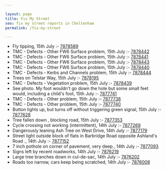 ```yaml
---

layout: page
title: Fix My Street
seo: fix my street reports in Cheltenham
permalink: /fix-my-street

---
```


<!-- fix_marker starts -->

- Fly tipping, 15th July :- [7878589](https://www.fixmystreet.com/report/7878589)
- TMC - Defects - Other FW6  Surface problem, 15th July :- [7878442](https://www.fixmystreet.com/report/7878442)
- TMC - Defects - Other FW6  Surface problem, 15th July :- [7878441](https://www.fixmystreet.com/report/7878441)
- TMC - Defects - Other FW6  Surface problem, 15th July :- [7878443](https://www.fixmystreet.com/report/7878443)
- TMC - Defects - Other FW6  Surface problem, 15th July :- [7878440](https://www.fixmystreet.com/report/7878440)
- TMC - Defects - Kerbs and Channels problem, 15th July :- [7878444](https://www.fixmystreet.com/report/7878444)
- Trees on Telstar Way, 15th July :- [7878195](https://www.fixmystreet.com/report/7878195)
- TMC - Defects - Vegetation problem, 15th July :- [7878439](https://www.fixmystreet.com/report/7878439)
- See photo. My foot wouldn't go down the hole but some small feet would, including a child's foot, 15th July :- [7877741](https://www.fixmystreet.com/report/7877741)
- TMC - Defects - Other problem, 15th July :- [7877738](https://www.fixmystreet.com/report/7877738)
- TMC - Defects - Other problem, 15th July :- [7877740](https://www.fixmystreet.com/report/7877740)
- Button lights up, but turns off without triggering green signal, 15th July :- [7877628](https://www.fixmystreet.com/report/7877628)
- Tree fallen down , blocking road, 15th July :- [7877353](https://www.fixmystreet.com/report/7877353)
- Cycle crossing not working (intermittent), 14th July :- [7877269](https://www.fixmystreet.com/report/7877269)
- Dangerously leaning Ash Tree on West Drive, 14th July :- [7877179](https://www.fixmystreet.com/report/7877179)
- Street light outside block of flats in Barbridge Road opposite Ashland's Road ., 14th July :- [7877152](https://www.fixmystreet.com/report/7877152)
- 7 inch pothole on corner of pavement, very deep., 14th July :- [7877093](https://www.fixmystreet.com/report/7877093)
- Signs left by recent roadworks, 14th July :- [7876219](https://www.fixmystreet.com/report/7876219)
- Large tree branches down in cul-de-sac, 14th July :- [7876202](https://www.fixmystreet.com/report/7876202)
- Roads too narrow, cars keep being scratched, 14th July :- [7876008](https://www.fixmystreet.com/report/7876008)

<!-- fix_marker ends -->